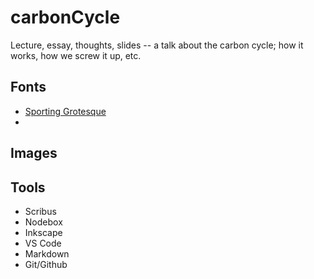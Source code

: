 # carbonCycle
Lecture, essay, thoughts, slides -- a talk about the carbon cycle; how it works, how we screw it up, etc.

## Fonts
- [Sporting Grotesque](http://velvetyne.fr/fonts/sporting-grotesque/)
- 

## Images

## Tools
- Scribus
- Nodebox
- Inkscape
- VS Code
- Markdown
- Git/Github